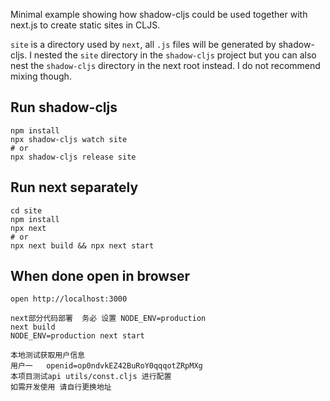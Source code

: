 Minimal example showing how shadow-cljs could be used together with next.js to create static sites in CLJS.

`site` is a directory used by `next`, all `.js` files will be generated by shadow-cljs. I nested the `site` directory in the `shadow-cljs` project but you can also nest the `shadow-cljs` directory in the next root instead. I do not recommend mixing though.

## Run shadow-cljs

```
npm install
npx shadow-cljs watch site
# or
npx shadow-cljs release site
```

## Run next separately

```
cd site
npm install
npx next
# or
npx next build && npx next start
```

## When done open in browser

```
open http://localhost:3000

next部分代码部署  务必 设置 NODE_ENV=production
next build
NODE_ENV=production next start

本地测试获取用户信息
用户一   openid=op0ndvkEZ42BuRoY0qqqotZRpMXg
本项目测试api utils/const.cljs 进行配置
如需开发使用 请自行更换地址
```

